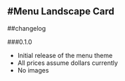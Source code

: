 #Menu Landscape Card
---
##changelog

###0.1.0

* Initial release of the menu theme
* All prices assume dollars currently
* No images